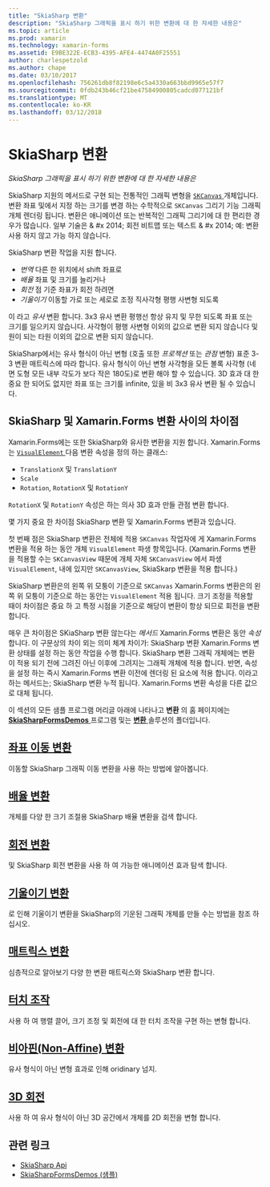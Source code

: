 ```yaml
---
title: "SkiaSharp 변환"
description: "SkiaSharp 그래픽을 표시 하기 위한 변환에 대 한 자세한 내용은"
ms.topic: article
ms.prod: xamarin
ms.technology: xamarin-forms
ms.assetid: E9BE322E-ECB3-4395-AFE4-4474A0F25551
author: charlespetzold
ms.author: chape
ms.date: 03/10/2017
ms.openlocfilehash: 756261db8f82198e6c5a4330a663bbd9965e57f7
ms.sourcegitcommit: 0fdb243b46cf21be47584900805cadcd077121bf
ms.translationtype: MT
ms.contentlocale: ko-KR
ms.lasthandoff: 03/12/2018
---
```

# <a name="skiasharp-transforms"></a>SkiaSharp 변환

_SkiaSharp 그래픽을 표시 하기 위한 변환에 대 한 자세한 내용은_

SkiaSharp 지원의 메서드로 구현 되는 전통적인 그래픽 변형을 [ `SKCanvas` ](https://developer.xamarin.com/api/type/SkiaSharp.SKCanvas/) 개체입니다. 변환 좌표 및에서 지정 하는 크기를 변경 하는 수학적으로 `SKCanvas` 그리기 기능 그래픽 개체 렌더링 됩니다. 변환은 애니메이션 또는 반복적인 그래픽 그리기에 대 한 편리한 경우가 많습니다. 일부 기술은 & #x 2014; 회전 비트맵 또는 텍스트 & #x 2014; 예: 변환 사용 하지 않고 가능 하지 않습니다.

SkiaSharp 변환 작업을 지원 합니다.

- *번역* 다른 한 위치에서 shift 좌표로
- *배율* 좌표 및 크기를 늘리거나
- *회전* 점 기준 좌표가 회전 하려면
- *기울이기* 이동할 가로 또는 세로로 조정 직사각형 평행 사변형 되도록

이 라고 *유사* 변환 합니다. 3x3 유사 변환 평행선 항상 유지 및 무한 되도록 좌표 또는 크기를 일으키지 않습니다. 사각형이 평행 사변형 이외의 값으로 변환 되지 않습니다 및 원이 되는 타원 이외의 값으로 변환 되지 않습니다.

SkiaSharp에서는 유사 형식이 아닌 변형 (호출 또한 *프로젝션* 또는 *관점* 변형) 표준 3-3 변환 매트릭스에 따라 합니다. 유사 형식이 아닌 변형 사각형을 모든 볼록 사각형 (네 면 도형 모든 내부 각도가 보다 작은 180도)로 변환 해야 할 수 있습니다. 3D 효과 대 한 중요 한 되어도 없지만 좌표 또는 크기를 infinite, 있을 비 3x3 유사 변환 될 수 있습니다.

## <a name="differences-between-skiasharp-and-xamarinforms-transforms"></a>SkiaSharp 및 Xamarin.Forms 변환 사이의 차이점

Xamarin.Forms에는 또한 SkiaSharp와 유사한 변환을 지원 합니다. Xamarin.Forms는 [ `VisualElement` ](https://developer.xamarin.com/api/type/Xamarin.Forms.VisualElement/) 다음 변환 속성을 정의 하는 클래스:

- `TranslationX` 및 `TranslationY`
- `Scale`
- `Rotation`, `RotationX` 및 `RotationY`

`RotationX` 및 `RotationY` 속성은 하는 의사 3D 효과 만들 관점 변환 합니다.

몇 가지 중요 한 차이점 SkiaSharp 변환 및 Xamarin.Forms 변환과 있습니다.

첫 번째 점은 SkiaSharp 변환은 전체에 적용 `SKCanvas` 작업자에 게 Xamarin.Forms 변환을 적용 하는 동안 개체 `VisualElement` 파생 항목입니다. (Xamarin.Forms 변환을 적용할 수는 `SKCanvasView` 때문에 개체 자체 `SKCanvasView` 에서 파생 `VisualElement`, 내에 있지만 `SKCanvasView`, SkiaSkarp 변환을 적용 합니다.)

SkiaSharp 변환은의 왼쪽 위 모퉁이 기준으로 `SKCanvas` Xamarin.Forms 변환은의 왼쪽 위 모퉁이 기준으로 하는 동안는 `VisualElement` 적용 됩니다. 크기 조정을 적용할 때이 차이점은 중요 하 고 특정 시점을 기준으로 해당이 변환이 항상 되므로 회전을 변환 합니다.

매우 큰 차이점은 SKiaSharp 변환 않는다는 *메서드* Xamarin.Forms 변환은 동안 *속성*합니다. 이 구문상의 차이 외는 의미 체계 차이가: SkiaSharp 변환 Xamarin.Forms 변환 상태를 설정 하는 동안 작업을 수행 합니다. SkiaSharp 변환 그래픽 개체에는 변환이 적용 되기 전에 그려진 아닌 이후에 그려지는 그래픽 개체에 적용 합니다. 반면, 속성을 설정 하는 즉시 Xamarin.Forms 변환 이전에 렌더링 된 요소에 적용 합니다. 이라고 하는 메서드는; SkiaSharp 변환 누적 됩니다. Xamarin.Forms 변환 속성을 다른 값으로 대체 됩니다.

이 섹션의 모든 샘플 프로그램 머리글 아래에 나타나고 **변환** 의 홈 페이지에는 [ **SkiaSharpFormsDemos** ](https://developer.xamarin.com/samples/xamarin-forms/SkiaSharpForms/SkiaSharpFormsDemos/) 프로그램 및는 [ **변환** ](https://github.com/xamarin/xamarin-forms-samples/tree/master/SkiaSharpForms/SkiaSharpFormsDemos/SkiaSharpFormsDemos/SkiaSharpFormsDemos/Transforms) 솔루션의 폴더입니다.

## <a name="the-translate-transformtranslatemd"></a>[좌표 이동 변환](translate.md)

이동할 SkiaSharp 그래픽 이동 변환을 사용 하는 방법에 알아봅니다.

## <a name="the-scale-transformscalemd"></a>[배율 변환](scale.md)

개체를 다양 한 크기 조절용 SkiaSharp 배율 변환을 검색 합니다.

## <a name="the-rotate-transformrotatemd"></a>[회전 변환](rotate.md)

및 SkiaSharp 회전 변환을 사용 하 여 가능한 애니메이션 효과 탐색 합니다.

## <a name="the-skew-transformskewmd"></a>[기울이기 변환](skew.md)

로 인해 기울이기 변환을 SkiaSharp의 기운된 그래픽 개체를 만들 수는 방법을 참조 하십시오.

## <a name="matrix-transformsmatrixmd"></a>[매트릭스 변환](matrix.md)

심층적으로 알아보기 다양 한 변환 매트릭스와 SkiaSharp 변환 합니다.

## <a name="touch-manipulationstouchmd"></a>[터치 조작](touch.md)

사용 하 여 행렬 끌어, 크기 조정 및 회전에 대 한 터치 조작을 구현 하는 변형 합니다.

## <a name="non-affine-transformsnon-affinemd"></a>[비아핀(Non-Affine) 변환](non-affine.md)

유사 형식이 아닌 변형 효과로 인해 oridinary 넘지.

## <a name="3d-rotation3d-rotationmd"></a>[3D 회전](3d-rotation.md)

사용 하 여 유사 형식이 아닌 3D 공간에서 개체를 2D 회전을 변형 합니다.


## <a name="related-links"></a>관련 링크

- [SkiaSharp Api](https://developer.xamarin.com/api/root/SkiaSharp/)
- [SkiaSharpFormsDemos (샘플)](https://developer.xamarin.com/samples/xamarin-forms/SkiaSharpForms/SkiaSharpFormsDemos/)
